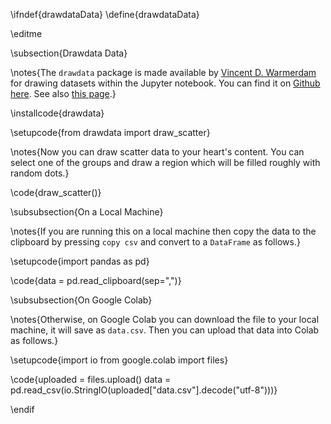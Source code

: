 \ifndef{drawdataData}
\define{drawdataData}

\editme

\subsection{Drawdata Data}

\notes{The `drawdata` package is made available by [Vincent D. Warmerdam](https://github.com/koaning) for drawing datasets within the Jupyter notebook. You can find it on [Github here](https://github.com/koaning/drawdata). See also [this page](https://calmcode.io/labs/drawdata.html).}

\installcode{drawdata}

\setupcode{from drawdata import draw_scatter}

\notes{Now you can draw scatter data to your heart's content. You can select one of the groups and draw a region which will be filled roughly with random dots.}

\code{draw_scatter()}

\subsubsection{On a Local Machine}

\notes{If you are running this on a local machine then copy the data to the clipboard by pressing `copy csv` and convert to a `DataFrame` as follows.}

\setupcode{import pandas as pd}

\code{data = pd.read_clipboard(sep=",")}

\subsubsection{On Google Colab}

\notes{Otherwise, on Google Colab you can download the file to your local machine, it will save as `data.csv`. Then you can upload that data into Colab as follows.}

\setupcode{import io
from google.colab import files}

\code{uploaded = files.upload()
data = pd.read_csv(io.StringIO(uploaded["data.csv"].decode("utf-8")))}

\endif


